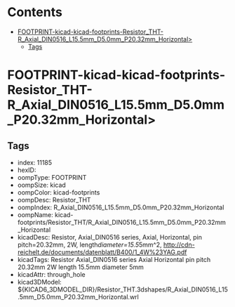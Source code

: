 



Contents
========

* [FOOTPRINT-kicad-kicad-footprints-Resistor_THT-R_Axial_DIN0516_L15.5mm_D5.0mm_P20.32mm_Horizontal>](#footprint-kicad-kicad-footprints-resistor_tht-r_axial_din0516_l155mm_d50mm_p2032mm_horizontal)
	* [Tags](#tags)

# FOOTPRINT-kicad-kicad-footprints-Resistor_THT-R_Axial_DIN0516_L15.5mm_D5.0mm_P20.32mm_Horizontal>

## Tags

- index: 11185
- hexID: 
- oompType: FOOTPRINT
- oompSize: kicad
- oompColor: kicad-footprints
- oompDesc: Resistor_THT
- oompIndex: R_Axial_DIN0516_L15.5mm_D5.0mm_P20.32mm_Horizontal
- oompName: kicad-footprints/Resistor_THT/R_Axial_DIN0516_L15.5mm_D5.0mm_P20.32mm_Horizontal
- kicadDesc: Resistor, Axial_DIN0516 series, Axial, Horizontal, pin pitch=20.32mm, 2W, length*diameter=15.5*5mm^2, http://cdn-reichelt.de/documents/datenblatt/B400/1_4W%23YAG.pdf
- kicadTags: Resistor Axial_DIN0516 series Axial Horizontal pin pitch 20.32mm 2W length 15.5mm diameter 5mm
- kicadAttr: through_hole
- kicad3DModel: ${KICAD6_3DMODEL_DIR}/Resistor_THT.3dshapes/R_Axial_DIN0516_L15.5mm_D5.0mm_P20.32mm_Horizontal.wrl
